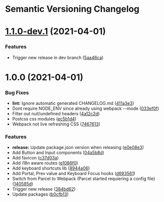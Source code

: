# Semantic Versioning Changelog

# [1.1.0-dev.1](https://github.com/andreidmt/tpl-react/compare/v1.0.0...v1.1.0-dev.1) (2021-04-01)


### Features

* Trigger new release in dev branch ([5aa46ca](https://github.com/andreidmt/tpl-react/commit/5aa46ca7e0a0dd479c29ee0884162aff70c67065))

# 1.0.0 (2021-04-01)


### Bug Fixes

* **lint:** Ignore automatic generated CHANGELOG.md ([411a3e3](https://github.com/andreidmt/tpl-react/commit/411a3e39ae1d1fbc3ba1ede80f27450a5d6445a0))
* Dont require NODE_ENV since already using webpack --mode ([033ef0f](https://github.com/andreidmt/tpl-react/commit/033ef0f818e71c0408950217d780aacefe26ccc2))
* Filter out null/undefined headers ([4a12c2d](https://github.com/andreidmt/tpl-react/commit/4a12c2da748fb0727100f3d107e76780b4063a85))
* Postcss css modules ([ec5b1d4](https://github.com/andreidmt/tpl-react/commit/ec5b1d4dd1e98c9d3e1a1ce8e68822446d910a40))
* Webpack not live refreshing CSS ([7467613](https://github.com/andreidmt/tpl-react/commit/74676135b244f33c3d9deac24f43b17af55eea09))


### Features

* **release:** Update package.json version when releasing ([e0e08e3](https://github.com/andreidmt/tpl-react/commit/e0e08e3d901fd8151727902a5479f076b4acdf64))
* Add Button and Input components ([04a5b8d](https://github.com/andreidmt/tpl-react/commit/04a5b8dbfe31f95f57589721944c70fbb1bd9b44))
* Add favicon ([c37d03a](https://github.com/andreidmt/tpl-react/commit/c37d03ae04f6a30c6890a6d10c254d47756d1507))
* Add i18n aware routes ([e1086f0](https://github.com/andreidmt/tpl-react/commit/e1086f0a92fd2ee7bb36f870e0832b998d19b564))
* Add keyboard shortcuts lib ([8944a06](https://github.com/andreidmt/tpl-react/commit/8944a0633b56c9a25d184026d7ca032379640982))
* Add Portal, Prev value and Keyboard Focus hooks ([d693561](https://github.com/andreidmt/tpl-react/commit/d693561ec4f428344aa06f6181aaec68d9f40913))
* Switch from Parcel to Webpack (Parcel started requiering a config file) ([140585d](https://github.com/andreidmt/tpl-react/commit/140585dc25ec32078075de60e230f3373f184999))
* Trigger new release ([384bd62](https://github.com/andreidmt/tpl-react/commit/384bd62008966d87c27f8acc3be42055988cab0d))
* Update packages ([b0cfb13](https://github.com/andreidmt/tpl-react/commit/b0cfb13aa6b2691d16cf6e035755d56321dab9b7))
